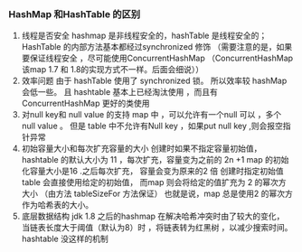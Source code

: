 ### HashMap 和HashTable 的区别
1. 线程是否安全  hashmap 是非线程安全的，hashTable  是线程安全的； HashTable 的内部方法基本都经过synchronized 修饰 （需要注意的是，如果要保证线程安全 ，尽可能使用ConcurrentHashMap （ConcurrentHashMap 该map 1.7 和 1.8的实现方式不一样。后面会细说））
2. 效率问题  由于 hashTable 使用了 synchronized 锁。 所以效率较 hashMap 会低一些。 且 hashtable 基本上已经淘汰使用 ，而且有ConcurrentHashMap  更好的类使用
3. 对null key和 null value 的支持 map 中 ，可以允许有一个null 可以 ，多个 null value 。 但是 table 中不允许有Null  key  ，如果put null key ,则会报空指针异常
4. 初始容量大小和每次扩充容量的大小  创建时如果不指定容量初始值，hashtable 的默认大小为 11  ，每次扩充，容量变为之前的 2n +1   map 的初始化容量大小是16 .之后每次扩充， 容量会变为原来的2 倍  创建时指定初始值 table 会直接使用给定的初始值， 而map 则会将给定的值扩充为 2 的幂次方大小 （由方法 tableSizeFor 方法保证） 也就是说，map 总是使用2 的幂次方作为哈希表的大小。
5. 底层数据结构    jdk 1.8 之后的hashmap 在解决哈希冲突时由了较大的变化， 当链表长度大于阈值（默认为8）时 ，将链表转为红黑树 ，以减少搜索时间。 hashtable 没这样的机制
